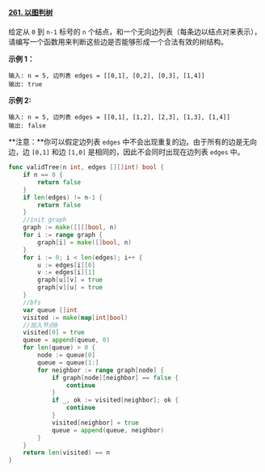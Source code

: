 #### [261. 以图判树](https://leetcode-cn.com/problems/graph-valid-tree/)

给定从 `0` 到 `n-1` 标号的 `n` 个结点，和一个无向边列表（每条边以结点对来表示），请编写一个函数用来判断这些边是否能够形成一个合法有效的树结构。

**示例 1：**

```
输入: n = 5, 边列表 edges = [[0,1], [0,2], [0,3], [1,4]]
输出: true
```

**示例 2:**

```
输入: n = 5, 边列表 edges = [[0,1], [1,2], [2,3], [1,3], [1,4]]
输出: false
```

**注意：**你可以假定边列表 `edges` 中不会出现重复的边。由于所有的边是无向边，边 `[0,1]` 和边 `[1,0]` 是相同的，因此不会同时出现在边列表 `edges` 中。

```go
func validTree(n int, edges [][]int) bool {
	if n == 0 {
		return false
	}
	if len(edges) != n-1 {
		return false
	}
	//init graph
	graph := make([][]bool, n)
	for i := range graph {
		graph[i] = make([]bool, n)
	}
	for i := 0; i < len(edges); i++ {
		u := edges[i][0]
		v := edges[i][1]
		graph[u][v] = true
		graph[v][u] = true
	}
	//bfs
	var queue []int
	visited := make(map[int]bool)
	//加入节点0
	visited[0] = true
	queue = append(queue, 0)
	for len(queue) > 0 {
		node := queue[0]
		queue = queue[1:]
		for neighbor := range graph[node] {
			if graph[node][neighbor] == false {
				continue
			}
			if _, ok := visited[neighbor]; ok {
				continue
			}
			visited[neighbor] = true
			queue = append(queue, neighbor)
		}
	}
	return len(visited) == n
}
```

